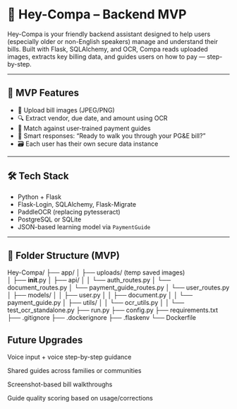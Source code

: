 # 🧠 Hey-Compa – Backend MVP

Hey-Compa is your friendly backend assistant designed to help users (especially older or non-English speakers) manage and understand their bills. Built with Flask, SQLAlchemy, and OCR, Compa reads uploaded images, extracts key billing data, and guides users on how to pay — step-by-step.

---

## 🚀 MVP Features

- 🧾 Upload bill images (JPEG/PNG)
- 🔍 Extract vendor, due date, and amount using OCR
- 🧠 Match against user-trained payment guides
- 💬 Smart responses: “Ready to walk you through your PG&E bill?”
- 🗃️ Each user has their own secure data instance

---

## 🛠️ Tech Stack

- Python + Flask
- Flask-Login, SQLAlchemy, Flask-Migrate
- PaddleOCR (replacing pytesseract)
- PostgreSQL or SQLite
- JSON-based learning model via `PaymentGuide`

---

## 📁 Folder Structure (MVP)

Hey-Compa/
├── app/
│   ├── uploads/ (temp saved images)    
│   ├── __init__.py
│   ├── api/
│   │   └── auth_routes.py
│       └── document_routes.py
│       └── payment_guide_routes.py
│       └── user_routes.py
│   ├── models/
│   │   ├── user.py
│   │   ├── document.py
│   │   └── payment_guide.py
│   ├── utils/
│   │   └── ocr_utils.py
│   │   └── test_ocr_standalone.py
├── run.py
├── config.py
├── requirements.txt
├── .gitignore
├── .dockerignore
├── .flaskenv
└── Dockerfile



## Future Upgrades

Voice input + voice step-by-step guidance

Shared guides across families or communities

Screenshot-based bill walkthroughs

Guide quality scoring based on usage/corrections
## 
